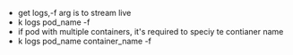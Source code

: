 - get logs,-f arg is to stream live
- k logs pod_name -f
- if pod with multiple containers, it's required to speciy te contianer name
- k logs pod_name container_name -f